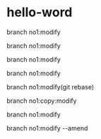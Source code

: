 # hello-word
branch no1:modify

branch no1:modify

branch no1:modify

branch no1:modify

branch no1:modify(git rebase)

branch no1:copy:modify

branch no1:modify

branch no1:modify --amend